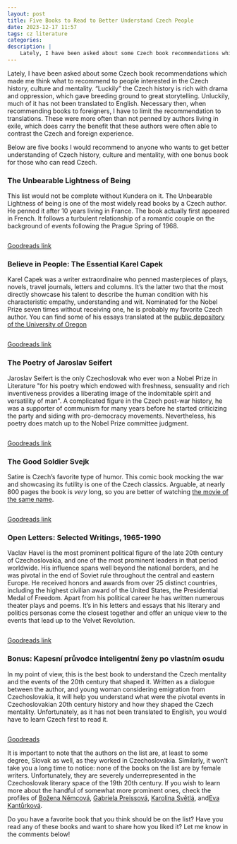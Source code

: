 ```yaml
---
layout: post
title: Five Books to Read to Better Understand Czech People
date: 2023-12-17 11:57
tags: cz literature
categories:
description: |
    Lately, I have been asked about some Czech book recommendations which made me think what to recommend to people interested in the Czech history, culture and mentality. Here are five books that I would recommend …
---
```


Lately, I have been asked about some Czech book recommendations which made me think what to recommend to people interested in the Czech history, culture and mentality. “Luckily” the Czech history is rich with drama and oppression, which gave breeding ground to great storytelling. Unluckily, much of it has not been translated to English. Necessary then, when recommending books to foreigners, I have to limit the recommendation to translations. These were more often than not penned by authors living in exile, which does carry the benefit that these authors were often able to contrast the Czech and foreign experience. 

Below are five books I would recommend to anyone who wants to get better understanding of Czech history, culture and mentality, with one bonus book for those who can read Czech.

### The Unbearable Lightness of Being

This list would not be complete without Kundera on it. The Unbearable Lightness of being is one of the most widely read books by a Czech author. He penned it after 10 years living in France. The book actually first appeared in French. It follows a turbulent relationship of a romantic couple on the background of events following the Prague Spring of 1968.

<div class="img_row" style="width:45%;min-width:100px;"> <img class="col three" src="{{ site.baseurl }}/img/kundera.jpg" alt="" title="book cover"/></div>

[Goodreads link](https://www.goodreads.com/book/show/9717.The_Unbearable_Lightness_of_Being)

### Believe in People: The Essential Karel Capek

Karel Capek was a writer extraordinaire who penned masterpieces of plays, novels, travel journals, letters and columns. It’s the latter two that the most directly showcase his talent to describe the human condition with his characteristic empathy, understanding and wit. Nominated for the Nobel Prize seven times without receiving one, he is probably my favorite Czech author. You can find some of his essays translated at the [public depository of the University of Oregon](https://scholarsbank.uoregon.edu/xmlui/handle/1794/22915)

<div class="img_row" style="width:45%;min-width:100px;"> <img class="col three" src="{{ site.baseurl }}/img/karel_capek.jpg" alt="" title="book cover"/></div>

[Goodreads link](https://www.goodreads.com/book/show/9151556-believe-in-people)

### The Poetry of Jaroslav Seifert

Jaroslav Seifert is the only Czechoslovak who ever won a Nobel Prize in Literature "for his poetry which endowed with freshness, sensuality and rich inventiveness provides a liberating image of the indomitable spirit and versatility of man". A complicated figure in the Czech post-war history, he was a supporter of communism for many years before he started criticizing the party and siding with pro-democracy movements. Nevertheless, his poetry does match up to the Nobel Prize committee judgment.

<div class="img_row" style="width:45%;min-width:100px;"> <img class="col three" src="{{ site.baseurl }}/img/seifert.jpg" alt="" title="book cover"/></div>

[Goodreads link](https://www.goodreads.com/book/show/1009079.The_Poetry_of_Jaroslav_Seifert)

### The Good Soldier Svejk

Satire is Czech’s favorite type of humor. This comic book mocking the war and showcasing its futility is one of the Czech classics. Arguable, at nearly 800 pages the book is *very* long, so you are better of watching [the movie of the same name](https://www.imdb.com/title/tt0049147/).

<div class="img_row" style="width:45%;min-width:100px;"> <img class="col three" src="{{ site.baseurl }}/img/svejk.jpg" alt="" title="book cover"/></div>

[Goodreads link](https://www.goodreads.com/book/show/7629.The_Good_Soldier_vejk) 

### Open Letters: Selected Writings, 1965-1990
Vaclav Havel is the most prominent political figure of the late 20th century of Czechoslovakia, and one of the most prominent leaders in that period worldwide. His influence spans well beyond the national borders, and he was pivotal in the end of Soviet rule throughout the central and eastern Europe. He received honors and awards from over 25 distinct countries, including the highest civilian award of the United States, the Presidential Medal of Freedom. Apart from his political career he has written numerous theater plays and poems. It’s in his letters and essays that his literary and politics personas come the closest together and offer an unique view to the events that lead up to the Velvet Revolution.

<div class="img_row" style="width:45%;min-width:100px;"> <img class="col three" src="{{ site.baseurl }}/img/havel.jpg" alt="" title="book cover"/></div>

[Goodreads link](https://www.goodreads.com/book/show/839087.To_the_Castle_and_Back)

### Bonus: Kapesní průvodce inteligentní ženy po vlastním osudu

In my point of view, this is the best book to understand the Czech mentality and the events of the 20th century that shaped it. Written as a dialogue between the author, and young woman considering emigration from Czechoslovakia, it will help you understand what were the pivotal events in Czechoslovakian 20th century history and how they shaped the Czech mentality. Unfortunately, as it has not been translated to English, you would have to learn Czech first to read it.

<div class="img_row" style="width:45%;min-width:100px;"> <img class="col three" src="{{ site.baseurl }}/img/tigrid.jpg" alt="" title="book cover"/></div>

[Goodreads](https://www.goodreads.com/book/show/9578104-kapesn-pr-vodce-inteligentn-eny-po-vlastn-m-osudu)

It is important to note that the authors on the list are, at least to some degree, Slovak as well, as they worked in Czechoslovakia. Similarly, it won’t take you a long time to notice: none of the books on the list are by female writers. Unfortunately, they are severely underrepresented in the Czechoslovak literary space of the 19th 20th century. If you wish to learn more about the handful of somewhat more prominent ones, check the profiles of [Božena Němcová]( https://en.wikipedia.org/wiki/Bo%C5%BEena_N%C4%9Bmcov%C3%A1), [Gabriela Preissová](https://en.wikipedia.org/wiki/Gabriela_Preissov%C3%A1), [Karolina Světlá](https://en.wikipedia.org/wiki/Karolina_Sv%C4%9Btl%C3%A1), and[Eva Kantůrková](https://en.wikipedia.org/wiki/Eva_Kant%C5%AFrkov%C3%A1).

Do you have a favorite book that you think should be on the list? Have you read any of these books and want to share how you liked it? Let me know in the comments below!